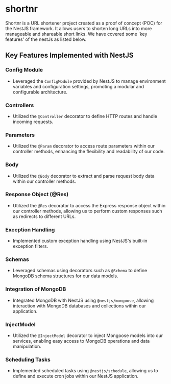# shortnr

Shortnr is a URL shortener project created as a proof of concept (POC) for the NestJS framework. It allows users to shorten long URLs into more manageable and shareable short links. We have covered some 'key features' of the nestJs as listed below.

## Key Features Implemented with NestJS

### Config Module

- Leveraged the `ConfigModule` provided by NestJS to manage environment variables and configuration settings, promoting a modular and configurable architecture.

### Controllers

- Utilized the `@Controller` decorator to define HTTP routes and handle incoming requests.

### Parameters

- Utilized the `@Param` decorator to access route parameters within our controller methods, enhancing the flexibility and readability of our code.

### Body

- Utilized the `@Body` decorator to extract and parse request body data within our controller methods.

### Response Object (@Res)

- Utilized the `@Res` decorator to access the Express response object within our controller methods, allowing us to perform custom responses such as redirects to different URLs.

### Exception Handling

- Implemented custom exception handling using NestJS's built-in exception filters.

### Schemas

- Leveraged schemas using decorators such as `@Schema` to define MongoDB schema structures for our data models.

### Integration of MongoDB

- Integrated MongoDB with NestJS using `@nestjs/mongoose`, allowing interaction with MongoDB databases and collections within our application.

### InjectModel

- Utilized the `@InjectModel` decorator to inject Mongoose models into our services, enabling easy access to MongoDB operations and data manipulation.

### Scheduling Tasks

- Implemented scheduled tasks using `@nestjs/schedule`, allowing us to define and execute cron jobs within our NestJS application.
